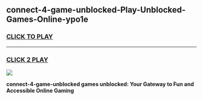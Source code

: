 
## connect-4-game-unblocked-Play-Unblocked-Games-Online-ypo1e
<h3>
<a href="https://premium76.site?title=connect-4-game-unblocked&ref=25A">CLICK TO PLAY</a></h3>
<hr>

<h3>
<a href="https://premium76.site?title=connect-4-game-unblocked&ref=25A">CLICK 2 PLAY</a>
  
</h3>

<a href="https://premium76.site?title=connect-4-game-unblocked&ref=25A"><img src="https://clearcache.store/games.png"></a>


**connect-4-game-unblocked games unblocked: Your Gateway to Fun and Accessible Online Gaming**

